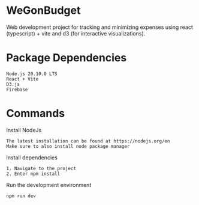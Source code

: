 # WeGonBudget
Web development project for tracking and minimizing expenses using react (typescript) + vite and d3 (for interactive visualizations).

# Package Dependencies
```
Node.js 20.10.0 LTS
React + Vite
D3.js
Firebase
```

# Commands
Install NodeJs
```
The latest installation can be found at https://nodejs.org/en
Make sure to also install node package manager
```

Install dependencies
```
1. Navigate to the project
2. Enter npm install
```

Run the development environment
```
npm run dev
```
